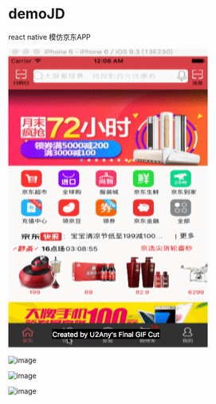 # demoJD
react native 模仿京东APP

![image](https://github.com/superliqing/demoJD/blob/master/index.gif)

![image](https://github.com/superliqing/demoJD/blob/master/index_1.gif)

![image](https://github.com/superliqing/demoJD/blob/master/index_2.gif)

![image](https://github.com/superliqing/demoJD/blob/master/index_3.gif)
